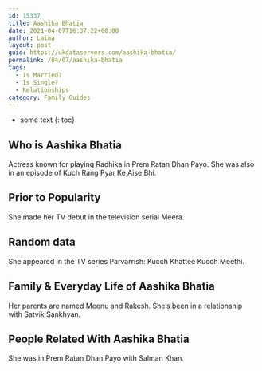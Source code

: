 ```yaml
---
id: 15337
title: Aashika Bhatia
date: 2021-04-07T16:37:22+00:00
author: Laima
layout: post
guid: https://ukdataservers.com/aashika-bhatia/
permalink: /04/07/aashika-bhatia
tags:
  - Is Married?
  - Is Single?
  - Relationships
category: Family Guides
---
```


* some text
{: toc}


## Who is Aashika Bhatia
                  
                  
                  
Actress known for playing Radhika in Prem Ratan Dhan Payo. She was also in an episode of Kuch Rang Pyar Ke Aise Bhi.
                  
              
            
              
            
                
                
                
## Prior to Popularity
                  
                  
                  
She made her TV debut in the television serial Meera.
                  
              
            
              
            
                
                
                
## Random data
                  
                  
                  
She appeared in the TV series Parvarrish: Kucch Khattee Kucch Meethi.
                  
              
            
              
            
                
                
                
## Family & Everyday Life of Aashika Bhatia
                  
                  
                  
Her parents are named Meenu and Rakesh. She&#8217;s been in a relationship with Satvik Sankhyan.
                  
              
            
              
            
                
                
                
## People Related With Aashika Bhatia
                  
                  
                  
She was in Prem Ratan Dhan Payo with Salman Khan.
                  
              
            
              
            
                
              
            
              
              
            
            
              
            
          
          
          